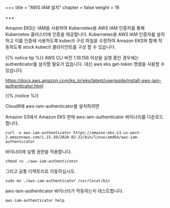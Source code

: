 +++
title = "AWS IAM 설치"
chapter = false
weight = 16

+++

Amazon EKS는 IAM을 사용하여 Kubernetes용 AWS IAM 인증자를 통해 Kubernetes 클러스터에 인증을 제공합니다. Kubernetes용 AWS IAM 인증자를 설치하고 이를 인증에 사용하도록 kubectl 구성 파일을 수정하여 Amazon EKS와 함께 작동하도록 stock kubectl 클라이언트를 구성 할 수 있습니다.


{{% notice tip %}}
AWS CLI 버전 1.16.156 이상을 실행 중인 경우에는 authenticator를 설치할 필요가 없습니다. 대신 aws eks get-token 명령을 사용할 수 있습니다. 

https://docs.aws.amazon.com/ko_kr/eks/latest/userguide/install-aws-iam-authenticator.html

{{% /notice %}}



Cloud9에 aws-iam-authenticator를 설치하려면

Amazon S3에서 Amazon EKS 판매 aws-iam-authenticator 바이너리를 다운로드 합니다.


```
curl -o aws-iam-authenticator https://amazon-eks.s3.us-west-2.amazonaws.com/1.15.10/2020-02-22/bin/linux/amd64/aws-iam-authenticator
```

바이너리에 실행 권한을 적용합니다.

```
chmod +x ./aws-iam-authenticator
```

그리고 공통 디렉토리로 이동하십시오.

```
sudo mv ./aws-iam-authenticator /usr/local/bin
```

aws-iam-authenticator 바이너리가 작동하는지 테스트합니다.

```
aws-iam-authenticator help
```

